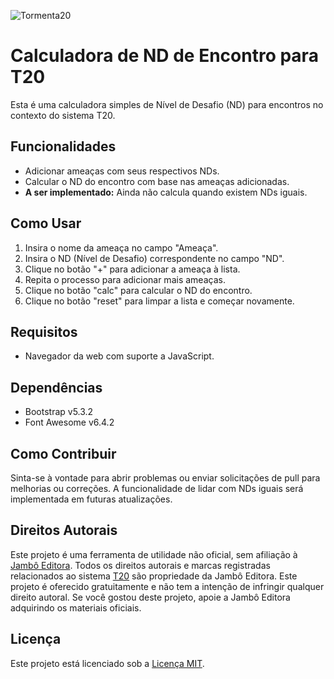![Tormenta20](https://i.imgur.com/rYrCTWR.png)
# Calculadora de ND de Encontro para T20

Esta é uma calculadora simples de Nível de Desafio (ND) para encontros no contexto do sistema T20.

## Funcionalidades

- Adicionar ameaças com seus respectivos NDs.
- Calcular o ND do encontro com base nas ameaças adicionadas.
- **A ser implementado:** Ainda não calcula quando existem NDs iguais.

## Como Usar

1. Insira o nome da ameaça no campo "Ameaça".
2. Insira o ND (Nível de Desafio) correspondente no campo "ND".
3. Clique no botão "+" para adicionar a ameaça à lista.
4. Repita o processo para adicionar mais ameaças.
5. Clique no botão "calc" para calcular o ND do encontro.
6. Clique no botão "reset" para limpar a lista e começar novamente.

## Requisitos

- Navegador da web com suporte a JavaScript.

## Dependências

- Bootstrap v5.3.2
- Font Awesome v6.4.2

## Como Contribuir

Sinta-se à vontade para abrir problemas ou enviar solicitações de pull para melhorias ou correções. A funcionalidade de lidar com NDs iguais será implementada em futuras atualizações.

## Direitos Autorais

Este projeto é uma ferramenta de utilidade não oficial, sem afiliação à [Jambô Editora](https://jamboeditora.com.br/). Todos os direitos autorais e marcas registradas relacionados ao sistema [T20](https://jamboeditora.com.br/categoria/rpg/tormenta20-rpg/) são propriedade da Jambô Editora. Este projeto é oferecido gratuitamente e não tem a intenção de infringir qualquer direito autoral. Se você gostou deste projeto, apoie a Jambô Editora adquirindo os materiais oficiais.

## Licença

Este projeto está licenciado sob a [Licença MIT](LICENSE).
